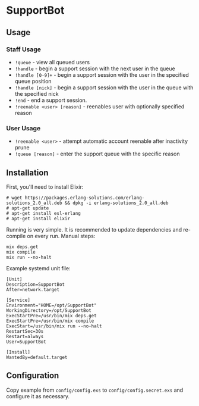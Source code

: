 # SupportBot

## Usage

### Staff Usage
* `!queue` - view all queued users
* `!handle` - begin a support session with the next user in the queue
* `!handle [0-9]+` - begin a support session with the user in the specified queue position
* `!handle [nick]` - begin a support session with the user in the queue with the specified nick
* `!end` - end a support session.
* `!reenable <user> [reason]` - reenables user with optionally specified reason

### User Usage
* `!reenable <user>` - attempt automatic account reenable after inactivity prune
* `!queue [reason]` - enter the support queue with the specific reason

## Installation

First, you'll need to install Elixir:
```
# wget https://packages.erlang-solutions.com/erlang-solutions_2.0_all.deb && dpkg -i erlang-solutions_2.0_all.deb
# apt-get update
# apt-get install esl-erlang
# apt-get install elixir
```

Running is very simple. It is recommended to update dependencies and re-compile on every run. Manual steps:
```
mix deps.get
mix compile
mix run --no-halt
```

Example systemd unit file:
```
[Unit]
Description=SupportBot
After=network.target

[Service]
Environment="HOME=/opt/SupportBot"
WorkingDirectory=/opt/SupportBot
ExecStartPre=/usr/bin/mix deps.get
ExecStartPre=/usr/bin/mix compile
ExecStart=/usr/bin/mix run --no-halt
RestartSec=30s
Restart=always
User=SupportBot

[Install]
WantedBy=default.target
```

## Configuration

Copy example from `config/config.exs` to `config/config.secret.exs` and configure it as necessary.